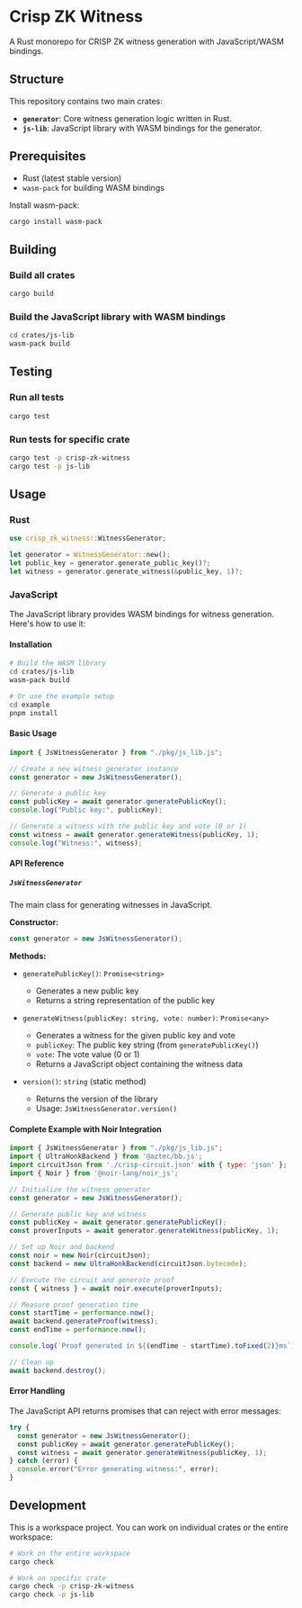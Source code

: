 # Crisp ZK Witness

A Rust monorepo for CRISP ZK witness generation with JavaScript/WASM bindings.

## Structure

This repository contains two main crates:

- **`generator`**: Core witness generation logic written in Rust.
- **`js-lib`**: JavaScript library with WASM bindings for the generator.

## Prerequisites

- Rust (latest stable version)
- `wasm-pack` for building WASM bindings

Install wasm-pack:

```bash
cargo install wasm-pack
```

## Building

### Build all crates

```bash
cargo build
```

### Build the JavaScript library with WASM bindings

```bash
cd crates/js-lib
wasm-pack build
```

## Testing

### Run all tests

```bash
cargo test
```

### Run tests for specific crate

```bash
cargo test -p crisp-zk-witness
cargo test -p js-lib
```

## Usage

### Rust

```rust
use crisp_zk_witness::WitnessGenerator;

let generator = WitnessGenerator::new();
let public_key = generator.generate_public_key()?;
let witness = generator.generate_witness(&public_key, 1)?;
```

### JavaScript

The JavaScript library provides WASM bindings for witness generation. Here's how to use it:

#### Installation

```bash
# Build the WASM library
cd crates/js-lib
wasm-pack build

# Or use the example setup
cd example
pnpm install
```

#### Basic Usage

```javascript
import { JsWitnessGenerator } from "./pkg/js_lib.js";

// Create a new witness generator instance
const generator = new JsWitnessGenerator();

// Generate a public key
const publicKey = await generator.generatePublicKey();
console.log("Public key:", publicKey);

// Generate a witness with the public key and vote (0 or 1)
const witness = await generator.generateWitness(publicKey, 1);
console.log("Witness:", witness);
```

#### API Reference

##### `JsWitnessGenerator`

The main class for generating witnesses in JavaScript.

**Constructor:**

```javascript
const generator = new JsWitnessGenerator();
```

**Methods:**

- `generatePublicKey()`: `Promise<string>`

  - Generates a new public key
  - Returns a string representation of the public key

- `generateWitness(publicKey: string, vote: number)`: `Promise<any>`

  - Generates a witness for the given public key and vote
  - `publicKey`: The public key string (from `generatePublicKey()`)
  - `vote`: The vote value (0 or 1)
  - Returns a JavaScript object containing the witness data

- `version()`: `string` (static method)
  - Returns the version of the library
  - Usage: `JsWitnessGenerator.version()`

#### Complete Example with Noir Integration

```javascript
import { JsWitnessGenerator } from "./pkg/js_lib.js";
import { UltraHonkBackend } from '@aztec/bb.js';
import circuitJson from './crisp-circuit.json' with { type: 'json' };
import { Noir } from '@noir-lang/noir_js';

// Initialize the witness generator
const generator = new JsWitnessGenerator();

// Generate public key and witness
const publicKey = await generator.generatePublicKey();
const proverInputs = await generator.generateWitness(publicKey, 1);

// Set up Noir and backend
const noir = new Noir(circuitJson);
const backend = new UltraHonkBackend(circuitJson.bytecode);

// Execute the circuit and generate proof
const { witness } = await noir.execute(proverInputs);

// Measure proof generation time
const startTime = performance.now();
await backend.generateProof(witness);
const endTime = performance.now();

console.log(`Proof generated in ${(endTime - startTime).toFixed(2)}ms`);

// Clean up
await backend.destroy();
```

#### Error Handling

The JavaScript API returns promises that can reject with error messages:

```javascript
try {
  const generator = new JsWitnessGenerator();
  const publicKey = await generator.generatePublicKey();
  const witness = await generator.generateWitness(publicKey, 1);
} catch (error) {
  console.error("Error generating witness:", error);
}
```

## Development

This is a workspace project. You can work on individual crates or the entire workspace:

```bash
# Work on the entire workspace
cargo check

# Work on specific crate
cargo check -p crisp-zk-witness
cargo check -p js-lib
```
